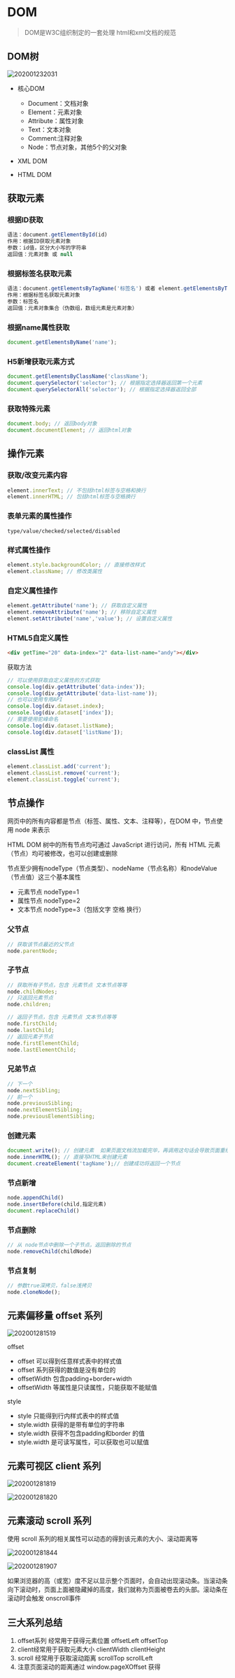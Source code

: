 # DOM

> DOM是W3C组织制定的一套处理 html和xml文档的规范

## DOM树

![202001232031](/assets/202001232031.png)

- 核心DOM

  - Document：文档对象
  - Element：元素对象
  - Attribute：属性对象
  - Text：文本对象
  - Comment:注释对象
  - Node：节点对象，其他5个的父对象

- XML DOM

- HTML DOM

## 获取元素

### 根据ID获取

```javascript
语法：document.getElementById(id)
作用：根据ID获取元素对象
参数：id值，区分大小写的字符串
返回值：元素对象 或 null
```

### 根据标签名获取元素

```javascript
语法：document.getElementsByTagName('标签名') 或者 element.getElementsByTagName('标签名') 
作用：根据标签名获取元素对象
参数：标签名
返回值：元素对象集合（伪数组，数组元素是元素对象）
```

### 根据name属性获取

```javascript
document.getElementsByName('name');
```

### H5新增获取元素方式

```javascript
document.getElementsByClassName('className');
document.querySelector('selector'); // 根据指定选择器返回第一个元素
document.querySelectorAll('selector'); // 根据指定选择器返回全部
```

### 获取特殊元素

```javascript
document.body; // 返回body对象
document.documentElement; // 返回html对象
```

## 操作元素

### 获取/改变元素内容

```javascript
element.innerText; // 不包括html标签与空格和换行
element.innerHTML; // 包括html标签与空格换行
```

### 表单元素的属性操作

```
type/value/checked/selected/disabled
```

### 样式属性操作

```javascript
element.style.backgroundColor; // 直接修改样式
element.className; // 修改类属性
```

### 自定义属性操作

```javascript
element.getAttribute('name'); // 获取自定义属性
element.removeAttribute('name'); // 移除自定义属性
element.setAttribute('name','value'); // 设置自定义属性
```

### HTML5自定义属性

```html
<div getTime="20" data-index="2" data-list-name="andy"></div>
```

获取方法

```javascript
// 可以使用获取自定义属性的方式获取
console.log(div.getAttribute('data-index'));
console.log(div.getAttribute('data-list-name'));
// 也可以使用专用API
console.log(div.dataset.index);
console.log(div.dataset['index']);
// 需要使用驼峰命名
console.log(div.dataset.listName);
console.log(div.dataset['listName']);
```

###  classList 属性

```js
element.classList.add('current');
element.classList.remove('current');
element.classList.toggle('current');
```

## 节点操作

网页中的所有内容都是节点（标签、属性、文本、注释等），在DOM 中，节点使用 node 来表示

HTML DOM 树中的所有节点均可通过 JavaScript 进行访问，所有 HTML 元素（节点）均可被修改，也可以创建或删除

节点至少拥有nodeType（节点类型）、nodeName（节点名称）和nodeValue（节点值）这三个基本属性

- 元素节点 nodeType=1
- 属性节点 nodeType=2
- 文本节点 nodeType=3（包括文字 空格 换行）

### 父节点

```javascript
// 获取该节点最近的父节点
node.parentNode;
```

### 子节点

```javascript
// 获取所有子节点，包含 元素节点 文本节点等等
node.childNodes;
// 只返回元素节点
node.children;
```

```javascript
// 返回子节点，包含 元素节点 文本节点等等
node.firstChild;
node.lastChild;
// 返回元素子节点
node.firstElementChild;
node.lastElementChild;
```

### 兄弟节点

```javascript
// 下一个
node.nextSibling;
// 前一个
node.previousSibling;
node.nextElementSibling;
node.previousElementSibling;
```

### 创建元素

```javascript
document.write(); // 创建元素  如果页面文档流加载完毕，再调用这句话会导致页面重绘
node.innerHTML(); // 直接写HTML来创建元素
document.createElement('tagName');// 创建成功将返回一个节点
```

### 节点新增

```javascript
node.appendChild()
node.insertBefore(child,指定元素)
document.replaceChild()
```

### 节点删除

```javascript
// 从 node节点中删除一个子节点，返回删除的节点
node.removeChild(childNode)
```

### 节点复制

```javascript
// 参数true深拷贝，false浅拷贝
node.cloneNode();
```

## 元素偏移量 offset 系列

![202001281519](/assets/202001281519.png)

offset

- offset 可以得到任意样式表中的样式值
- offset 系列获得的数值是没有单位的
- offsetWidth 包含padding+border+width
- offsetWidth 等属性是只读属性，只能获取不能赋值

style

- style 只能得到行内样式表中的样式值
- style.width 获得的是带有单位的字符串
- style.width 获得不包含padding和border 的值
- style.width 是可读写属性，可以获取也可以赋值

## 元素可视区 client 系列

![202001281819](/assets/202001281819.png)

![202001281820](/assets/202001281820.png)

## 元素滚动 scroll 系列

使用 scroll 系列的相关属性可以动态的得到该元素的大小、滚动距离等

![202001281844](/assets/202001281844.png)

![202001281907](/assets/202001281907.png)

如果浏览器的高（或宽）度不足以显示整个页面时，会自动出现滚动条。当滚动条向下滚动时，页面上面被隐藏掉的高度，我们就称为页面被卷去的头部。滚动条在滚动时会触发 onscroll事件

## 三大系列总结

1. offset系列 经常用于获得元素位置 offsetLeft offsetTop
2. client经常用于获取元素大小 clientWidth clientHeight
3. scroll 经常用于获取滚动距离 scrollTop scrollLeft
4. 注意页面滚动的距离通过 window.pageXOffset 获得
